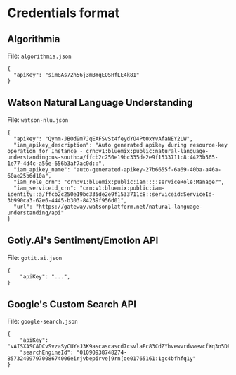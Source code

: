 # Credentials format

## Algorithmia

File: `algorithmia.json`

```
{
  "apiKey": "sim8As72h56j3mBYqEOSHfLE4k81"
}
```

## Watson Natural Language Understanding

File: `watson-nlu.json`

```
{
  "apikey": "Qynm-JBOd9m7JqEAFSvSt4feydYO4Pt0xYvAfaNEY2LW",
  "iam_apikey_description": "Auto generated apikey during resource-key operation for Instance - crn:v1:bluemix:public:natural-language-understanding:us-south:a/ffcb2c250e19bc335de2e9f1533711c8:4423b565-1e77-4d4c-a56e-656b3af7ac0d::",
  "iam_apikey_name": "auto-generated-apikey-27b6655f-6a69-40ba-a46a-60ae25b6d10a",
  "iam_role_crn": "crn:v1:bluemix:public:iam::::serviceRole:Manager",
  "iam_serviceid_crn": "crn:v1:bluemix:public:iam-identity::a/ffcb2c250e19bc335de2e9f1533711c8::serviceid:ServiceId-3b990ca3-62e6-4445-b303-84239f956d01",
  "url": "https://gateway.watsonplatform.net/natural-language-understanding/api"
}
```

## Gotiy.Ai's Sentiment/Emotion API

File: `gotit.ai.json`

```
{
    "apiKey": "...",
}
```

## Google's Custom Search API

File: `google-search.json`

```
{
    "apiKey": "vAISXASCADCvSvzaSyCUYeJ3K9ascascascd7csvlaFc83CdZYhvewvrdvwevcfXq3o5DFDSk",
    "searchEngineId": "01090938748274-85732409797008674006eirjvbepirve[9rn[qe01765161:1gc4bfhfq1y"
}
```
